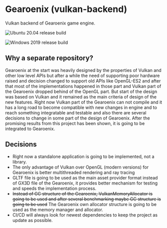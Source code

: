 # Gearoenix (vulkan-backend)

Vulkan backend of Gearoenix game engine.

![Ubuntu 20.04 release build](https://github.com/Hossein-Noroozpour/gearoenix-vulkan-ray-tracing/workflows/Ubuntu%2020.04%20release%20build/badge.svg)

![Windows 2019 release build](https://github.com/Hossein-Noroozpour/gearoenix-vulkan-ray-tracing/workflows/Windows%202019%20release%20build/badge.svg)

## Why a separate repository?

Gearoenix at the start was heavily designed by the properties of
Vulkan and other low level APIs but after a while the need of supporting
poor hardware raised and decision changed to support old APIs like
OpenGL-ES2 and after that most of the implementations happened in
those part and Vulkan part of the Gearoenix dropped behind of the
OpenGL part.
But start of the design was based on Vulkan and it remained as the
main criteria of design of the new features.
Right now Vulkan part of the Gearoenix can not compile and it has
a long road to become compatible with new changes in engine and to
reach something integratable and testable and also there are several
decisions to change in some part of the design of Gearoenix.
After the promising results from this project has been shown, it is
going to be integrated to Gearoenix.


## Decisions

- Right now a standalone application is going to be implemented, not a library.
- The only advantage of Vulkan over OpenGL (modern versions) for Gearoenix is
  better multithreaded rendering and ray tracing
- GLTF file is going to be used as the main asset provider format instead of
  GX3D file of the Gearoenix, it provides better mechanism for testing and
  speeds the implementation process.
- <s>Instead of GC structure of the Gearoenix, VulkanMemoryAllocator is going
  to be used and after several benchmarking maybe GC structure is going to be
  used</s> The Gearoenix own allocator structure is going to be used as the memory manager and allocator.
- CI/CD will always look for newest dependencies to keep the project as update as possible.